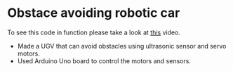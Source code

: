 # Obstace avoiding robotic car
To see this code in function please take a look at <a href='https://drive.google.com/file/d/1YSo7XSv0Ug-zJfyj7haXWHBGhYk-t-nm/view?usp=sharing'>this</a> video.

- Made a UGV that can avoid obstacles using ultrasonic sensor and servo motors.
- Used Arduino Uno board to control the motors and sensors.

